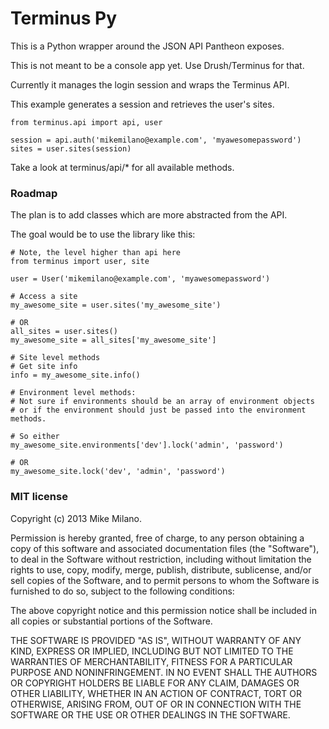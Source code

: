 Terminus Py
===========

This is a Python wrapper around the JSON API Pantheon exposes.

This is not meant to be a console app yet. Use Drush/Terminus for that.

Currently it manages the login session and wraps the Terminus API.

This example generates a session and retrieves the user's sites.

```
from terminus.api import api, user

session = api.auth('mikemilano@example.com', 'myawesomepassword')
sites = user.sites(session)
```

Take a look at terminus/api/* for all available methods.

### Roadmap

The plan is to add classes which are more abstracted from the API.

The goal would be to use the library like this:

```
# Note, the level higher than api here
from terminus import user, site

user = User('mikemilano@example.com', 'myawesomepassword')

# Access a site
my_awesome_site = user.sites('my_awesome_site')

# OR
all_sites = user.sites()
my_awesome_site = all_sites['my_awesome_site']

# Site level methods
# Get site info
info = my_awesome_site.info()

# Environment level methods:
# Not sure if environments should be an array of environment objects
# or if the environment should just be passed into the environment methods.

# So either
my_awesome_site.environments['dev'].lock('admin', 'password')

# OR
my_awesome_site.lock('dev', 'admin', 'password')
```


### MIT license

Copyright (c) 2013 Mike Milano.

Permission is hereby granted, free of charge, to any person obtaining
a copy of this software and associated documentation files (the
"Software"), to deal in the Software without restriction, including
without limitation the rights to use, copy, modify, merge, publish,
distribute, sublicense, and/or sell copies of the Software, and to
permit persons to whom the Software is furnished to do so, subject to
the following conditions:

The above copyright notice and this permission notice shall be
included in all copies or substantial portions of the Software.

THE SOFTWARE IS PROVIDED "AS IS", WITHOUT WARRANTY OF ANY KIND,
EXPRESS OR IMPLIED, INCLUDING BUT NOT LIMITED TO THE WARRANTIES OF
MERCHANTABILITY, FITNESS FOR A PARTICULAR PURPOSE AND
NONINFRINGEMENT. IN NO EVENT SHALL THE AUTHORS OR COPYRIGHT HOLDERS BE
LIABLE FOR ANY CLAIM, DAMAGES OR OTHER LIABILITY, WHETHER IN AN ACTION
OF CONTRACT, TORT OR OTHERWISE, ARISING FROM, OUT OF OR IN CONNECTION
WITH THE SOFTWARE OR THE USE OR OTHER DEALINGS IN THE SOFTWARE.